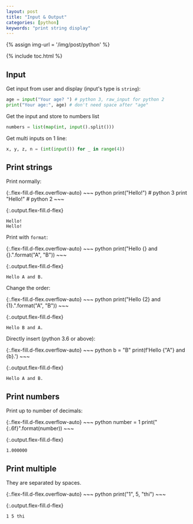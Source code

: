 ```yaml
---
layout: post
title: "Input & Output"
categories: [python]
keywords: "print string display"
---
```


{% assign img-url = '/img/post/python' %}

{% include toc.html %}

## Input

Get input from user and display (input's type is `string`):

~~~ python
age = input("Your age? ") # python 3, raw_input for python 2
print("Your age:", age) # don't need space after "age"
~~~

Get the input and store to numbers list

~~~ python
numbers = list(map(int, input().split()))
~~~

Get multi inputs on 1 line:

~~~ python
x, y, z, n = (int(input()) for _ in range(4))
~~~


## Print strings

Print normally:

<div class="d-md-flex" markdown="1">
{:.flex-fill.d-flex.overflow-auto}
~~~ python
print("Hello!") # python 3
print "Hello!" # python 2
~~~

{:.output.flex-fill.d-flex}
~~~
Hello!
Hello!
~~~
</div>

Print with `format`:

<div class="d-md-flex" markdown="1">
{:.flex-fill.d-flex.overflow-auto}
~~~ python
print("Hello {} and {}.".format("A", "B"))
~~~

{:.output.flex-fill.d-flex}
~~~
Hello A and B.
~~~
</div>

Change the order:

<div class="d-md-flex" markdown="1">
{:.flex-fill.d-flex.overflow-auto}
~~~ python
print("Hello {2} and {1}.".format("A", "B"))
~~~

{:.output.flex-fill.d-flex}
~~~
Hello B and A.
~~~
</div>

Directly insert (python 3.6 or above):

<div class="d-md-flex" markdown="1">
{:.flex-fill.d-flex.overflow-auto}
~~~ python
b = "B"
print(f'Hello {"A"} and {b}.')
~~~

{:.output.flex-fill.d-flex}
~~~
Hello A and B.
~~~
</div>

## Print numbers

Print up to number of decimals:

<div class="d-md-flex" markdown="1">
{:.flex-fill.d-flex.overflow-auto}
~~~ python
number = 1
print("{:.6f}".format(number))
~~~

{:.output.flex-fill.d-flex}
~~~
1.000000
~~~
</div>

## Print multiple

They are separated by spaces.

<div class="d-md-flex" markdown="1">
{:.flex-fill.d-flex.overflow-auto}
~~~ python
print("1", 5, "thi")
~~~

{:.output.flex-fill.d-flex}
~~~
1 5 thi
~~~
</div>